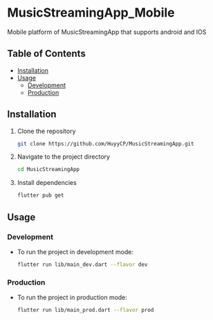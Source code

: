 # MusicStreamingApp_Mobile

Mobile platform of MusicStreamingApp that supports android and IOS

## Table of Contents
- [Installation](#installation)
- [Usage](#usage)
    - [Development](#development)
    - [Production](#production)

## Installation
1. Clone the repository

    ```bash 
    git clone https://github.com/HuyyCP/MusicStreamingApp.git 
    ```
2. Navigate to the project directory

    ```bash 
    cd MusicStreamingApp
    ```
3. Install dependencies

    ```bash
    flutter pub get
    ```

## Usage
### Development
- To run the project in development mode:

    ```bash
    flutter run lib/main_dev.dart --flavor dev
    ```
### Production
- To run the project in production mode:

    ```bash
    flutter run lib/main_prod.dart --flavor prod
    ```